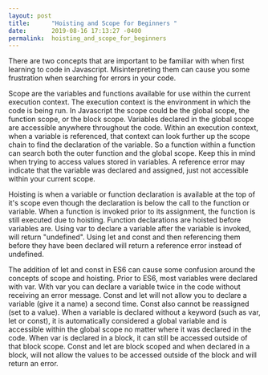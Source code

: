 ```yaml
---
layout: post
title:      "Hoisting and Scope for Beginners "
date:       2019-08-16 17:13:27 -0400
permalink:  hoisting_and_scope_for_beginners
---
```


There are two concepts that are important to be familiar with when first learning to code in Javascript. Misinterpreting them can cause you some frustration when searching for errors in your code. 
										 
Scope are the variables and functions available for use within the current execution context. The execution context is the environment in which the code is being run.  In Javascript the scope could be the global scope, the function scope, or the block scope.  Variables declared in the global scope are accessible anywhere throughout the code. Within an execution context, when a variable is referenced, that context can look further up the scope chain to find the declaration of the variable. So a function within a function can search both the outer function and the global scope. Keep this in mind when trying to access values stored in variables. A reference error may indicate that the variable was declared and assigned, just not accessible within your current scope. 
										 
Hoisting is when a variable or function declaration is available at the top of it's scope even though the declaration is below the call to the function or variable. When a function is invoked prior to its assignment, the function is still executed due to hoisting. Function declarations are hoisted before variables are. Using var to declare  a variable after the variable is invoked, will return "undefined". Using let and const and then referencing them before they have been declared will return a reference error instead of undefined.  
										 
The addition of let and const in ES6 can cause some confusion around the concepts of scope and hoisting.  Prior to ES6, most variables were declared with var. With var you can declare a variable twice in the code without receiving an error message. Const and let will not allow you to declare a variable (give it a name) a second time. Const also cannot be reassigned (set to a value). When a variable is declared without a keyword (such as var, let or const), it is automatically considered a global variable and is accessible within the global scope no matter where it was declared in the code.  When var is declared in a block, it can still be accessed outside of that block scope. Const and let are block scoped and when declared in a block, will not allow the values to be accessed outside of the block and will return an error. 
										
